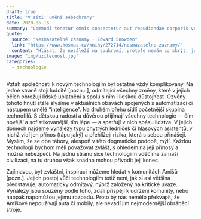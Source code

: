 ```yaml
---
draft: true
title: "V síti: umění sebeobrany"
date: 2020-06-16
summary: "Commodi tenetur omnis consectetur aut repudiandae corporis vero, quia id ullam. Corrupti, recusandae, maxime. Similique quae ea."
quote:
  source: "Nesmazatelné záznamy · Edward Snowden"
  link: "https://www.kosmas.cz/knihy/272714/nesmazatelne-zaznamy/"
  content: "Hlásat, že nezáleží na soukromí, protože nemám co skrýt, je v důsledku podobné tvrzení, že nesejde na svobobě slova, jelikož nemám co říct."
image: "img/uzitecnost.jpg"
categories:
  - technologie
---
```


Vztah společnosti k novým technologiím byl ostatně vždy komplikovaný. Na jedné straně stojí luddité [pozn.: ], odmítající všechny změny, které v jejich očích ohrožují lidské uplatnění a spolu s ním i lidskou důstojnost. Ozvěny tohoto hnutí stále slyšíme v aktuálních obavách spojených s automatizací či nástupem umělé “inteligence”. Na druhém břehu sídlí početnější skupina technofilů. S dětskou radostí a důvěrou přijímají všechny technologie — čím novější a sofistikovanější, tím lépe — a spatřují v nich spásu lidstva. V jejich domech najdeme vynálezy typu chytrých ledniček či hlasových asistentů, v nichž vidí jen přínos (tápu jaký) a přehlížejí rizika, která s sebou přinášejí. Myslím, že se oba tábory, alespoň v této dogmatické podobě, mýlí. Každou technologii bychom měli považovat zvlášť, s ohledem na její přínosy a možná nebezpečí. Na jednu stranu sice technologiím vděčíme za naší civilizaci, na tu druhou však snadno mohou přivodit její konec.

Zajímavou, byť zvláštní, inspiraci můžeme hledat v komunitách Amišů [pozn.]. Jejich postoj vůči technologiím totiž není, jak si asi většina představuje, automaticky odmítavý, nýbrž založený na kritické úvaze. Vynálezy jsou souzeny podle toho, zdali přispějí k udržení komunity, nebo naopak napomůžou jejímu rozpadu. Proto by nás nemělo překvapit, že Amišové nepoužívají auta či mobily, ale nevadí jim nejmodernější obráběcí stroje.